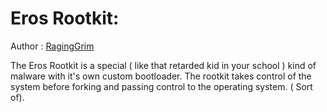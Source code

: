 # Eros Rootkit:

Author : [RagingGrim](www.github.com/RagingGrim)

The Eros Rootkit is a special ( like that retarded kid in your school )  kind of malware with it's own custom bootloader. The rootkit takes control of the system before forking and passing control to the operating system. ( Sort of).
